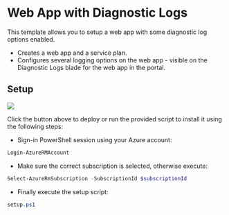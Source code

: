 # Web App with Diagnostic Logs

This template allows you to setup a web app with some diagnostic log options enabled.

- Creates a web app and a service plan.
- Configures several logging options on the web app - visible on the Diagnostic Logs blade for the web app in the portal.

## Setup

<a href="https://portal.azure.com/#create/Microsoft.Template/uri/https%3A%2F%2Fraw.githubusercontent.com%2Fnunoms%2FAzure-Automation%2Fmaster%2FARM%2Fweb-app-diagnostics%2FazureDeploy.json" target="_blank">
    <img src="http://azuredeploy.net/deploybutton.png"/>
</a>

Click the button above to deploy or run the provided script to install it using the following steps:

- Sign-in PowerShell session using your Azure account: 

```powershell
Login-AzureRMAccount
```
- Make sure the correct subscription is selected, otherwise execute:

```powershell
Select-AzureRmSubscription -SubscriptionId $subscriptionId
```

- Finally execute the setup script:

```powershell
setup.ps1
```
